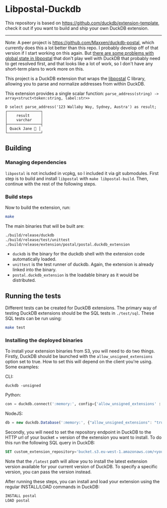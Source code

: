 # Libpostal-Duckdb

This repository is based on https://github.com/duckdb/extension-template, check it out if you want to build and ship your own DuckDB extension.

---

Note: A peer project is https://github.com/Maxxen/duckdb-postal, which currently does this a lot better than this repo.
I probably develop off of that version if I start working
on this again. But [there are some problems with global state in libpostal](https://github.com/Maxxen/duckdb-postal/issues/1) that
don't play well with DuckDB that probably need to get resolved first, and that looks like a lot of work, so I don't have any short-term
plans to work more on this.

This project is a DuckDB extension that wraps the
[libpostal](https://github.com/openvenues/libpostal) C library,
allowing you to parse and normalize addresses from within DuckDB.

This extension provides a single scalar function:
`parse_address(string) -> array<struct<token:string, label:str>>`
```
D select parse_address('123 Wallaby Way, Sydney, Austra') as result;
┌───────────────┐
│    result     │
│    varchar    │
├───────────────┤
│ Quack Jane 🐥 │
└───────────────┘
```

## Building
### Managing dependencies

`libpostal` is not included in vcpkg, so I included it via git submodules.
First step is to build and install `libpostal` with `make libpostal-build`.
Then, continue with the rest of the following steps.

### Build steps
Now to build the extension, run:
```sh
make
```
The main binaries that will be built are:
```sh
./build/release/duckdb
./build/release/test/unittest
./build/release/extension/postal/postal.duckdb_extension
```
- `duckdb` is the binary for the duckdb shell with the extension code automatically loaded.
- `unittest` is the test runner of duckdb. Again, the extension is already linked into the binary.
- `postal.duckdb_extension` is the loadable binary as it would be distributed.

## Running the tests
Different tests can be created for DuckDB extensions.
The primary way of testing DuckDB extensions should be the SQL tests in `./test/sql`.
These SQL tests can be run using:
```sh
make test
```

### Installing the deployed binaries
To install your extension binaries from S3, you will need to do two things.
Firstly, DuckDB should be launched with the `allow_unsigned_extensions` option set to true.
How to set this will depend on the client you're using. Some examples:

CLI:
```shell
duckdb -unsigned
```

Python:
```python
con = duckdb.connect(':memory:', config={'allow_unsigned_extensions' : 'true'})
```

NodeJS:
```js
db = new duckdb.Database(':memory:', {"allow_unsigned_extensions": "true"});
```

Secondly, you will need to set the repository endpoint in DuckDB to the HTTP url of your bucket + version of the extension
you want to install. To do this run the following SQL query in DuckDB:
```sql
SET custom_extension_repository='bucket.s3.eu-west-1.amazonaws.com/<your_extension_name>/latest';
```
Note that the `/latest` path will allow you to install the latest extension version available for your current version of
DuckDB. To specify a specific version, you can pass the version instead.

After running these steps, you can install and load your extension using the regular INSTALL/LOAD commands in DuckDB:
```sql
INSTALL postal
LOAD postal
```
